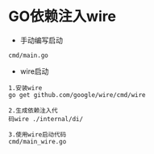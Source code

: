 # GO依赖注入wire

* 手动编写启动
```
cmd/main.go 
```

* wire启动
```
1.安装wire
go get github.com/google/wire/cmd/wire

2.生成依赖注入代
码wire ./internal/di/

3.使用wire启动代码
cmd/main_wire.go
```

